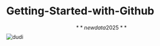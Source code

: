 # Getting-Started-with-Github
$$**newdata2025**$$
![dudi](https://m.media-amazon.com/images/I/61g3fhkrApL.__AC_SY300_SX300_QL70_FMwebp_.jpg)
